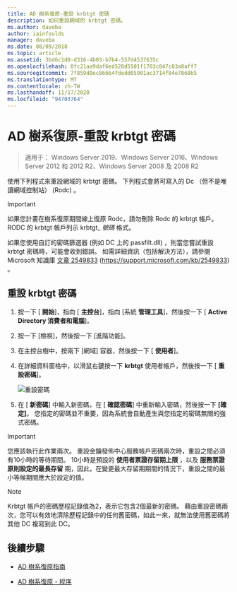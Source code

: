 ```yaml
---
title: AD 樹系復原-重設 krbtgt 密碼
description: 如何重設網域的 krbtgt 密碼。
ms.author: daveba
author: iainfoulds
manager: daveba
ms.date: 08/09/2018
ms.topic: article
ms.assetid: 3bd6c1d0-d316-4b03-b7b4-557d4537635c
ms.openlocfilehash: 0fc21aa9daf6ed528d5501f1703c847c03a8aff7
ms.sourcegitcommit: 7f859d8ec86664fdedd05901ac3714f84e7868b5
ms.translationtype: MT
ms.contentlocale: zh-TW
ms.lasthandoff: 11/17/2020
ms.locfileid: "94703764"
---
```

# <a name="ad-forest-recovery---resetting-the-krbtgt-password"></a>AD 樹系復原-重設 krbtgt 密碼

> 適用于： Windows Server 2019、Windows Server 2016、Windows Server 2012 和 2012 R2、Windows Server 2008 及 2008 R2

使用下列程式來重設網域的 krbtgt 密碼。 下列程式會將可寫入的 Dc （但不是唯讀網域控制站） (Rodc) 。

> [!IMPORTANT]
> 如果您計畫在樹系復原期間線上復原 Rodc，請勿刪除 Rodc 的 krbtgt 帳戶。 RODC 的 krbtgt 帳戶列示 krbtgt_ *號碼* 格式。
>
> 如果您使用自訂的密碼篩選器 (例如 DC 上的 passfilt.dll) ，則當您嘗試重設 krbtgt 密碼時，可能會收到錯誤。 如需詳細資訊（包括解決方法），請參閱 Microsoft 知識庫 [文章 2549833](https://support.microsoft.com/kb/2549833) (https://support.microsoft.com/kb/2549833) 。

## <a name="to-reset-the-krbtgt-password"></a>重設 krbtgt 密碼

1. 按一下 [ **開始**]，指向 [ **主控台**]，指向 [系統 **管理工具**]，然後按一下 [ **Active Directory 消費者和電腦**]。

2. 按一下 [檢視]，然後按一下 [進階功能]。

3. 在主控台樹中，按兩下 [網域] 容器，然後按一下 [ **使用者**]。

4. 在詳細資料窗格中，以滑鼠右鍵按一下 **krbtgt** 使用者帳戶，然後按一下 [ **重設密碼**]。

   ![重設密碼](media/AD-Forest-Recovery-Resetting-the-krbtgt-password/resetpass1.png)

5. 在 [ **新密碼**] 中輸入新密碼，在 [ **確認密碼**] 中重新輸入密碼，然後按一下 **[確定]**。 您指定的密碼並不重要，因為系統會自動產生與您指定的密碼無關的強式密碼。

> [!IMPORTANT]
> 您應該執行此作業兩次。 重設金鑰發佈中心服務帳戶密碼兩次時，重設之間必須有10小時的等待期間。 10小時是預設的 **使用者票證存留期上限** ，以及 **服務票證原則設定的最長存留** 期，因此，在變更最大存留期期間的情況下，重設之間的最小等候期間應大於設定的值。  

> [!NOTE]
> Krbtgt 帳戶的密碼歷程記錄值為2，表示它包含2個最新的密碼。 藉由重設密碼兩次，您可以有效地清除歷程記錄中的任何舊密碼，如此一來，就無法使用舊密碼將其他 DC 複寫到此 DC。

## <a name="next-steps"></a>後續步驟

- [AD 樹系復原指南](AD-Forest-Recovery-Guide.md)

- [AD 樹系復原 - 程序](AD-Forest-Recovery-Procedures.md)
